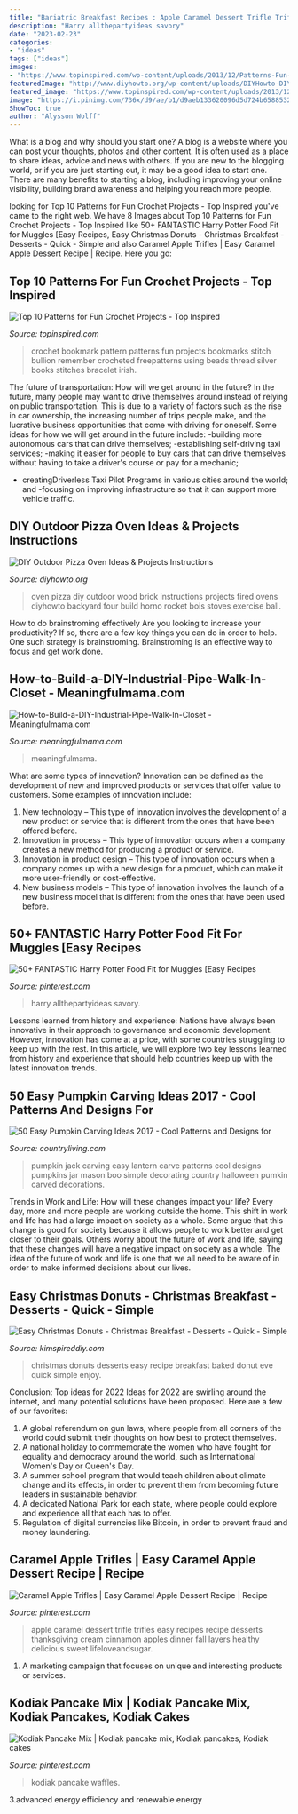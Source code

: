 ```yaml
---
title: "Bariatric Breakfast Recipes : Apple Caramel Dessert Trifle Trifles Easy Recipes Recipe Desserts Thanksgiving Cream Cinnamon Apples Dinner Fall Layers Healthy Delicious Sweet Lifeloveandsugar"
description: "Harry allthepartyideas savory"
date: "2023-02-23"
categories:
- "ideas"
tags: ["ideas"]
images:
- "https://www.topinspired.com/wp-content/uploads/2013/12/Patterns-Fun-Crocheted-Projects_07.jpg"
featuredImage: "http://www.diyhowto.org/wp-content/uploads/DIYHowto-DIY-Outdoor-Pizza-Oven-Ideas-Projects-06.jpg"
featured_image: "https://www.topinspired.com/wp-content/uploads/2013/12/Patterns-Fun-Crocheted-Projects_07.jpg"
image: "https://i.pinimg.com/736x/d9/ae/b1/d9aeb133620096d5d724b6588532725e.jpg"
ShowToc: true
author: "Alysson Wolff"
---
```



What is a blog and why should you start one?
A blog is a website where you can post your thoughts, photos and other content. It is often used as a place to share ideas, advice and news with others. If you are new to the blogging world, or if you are just starting out, it may be a good idea to start one. There are many benefits to starting a blog, including improving your online visibility, building brand awareness and helping you reach more people.

	

		
looking for Top 10 Patterns for Fun Crochet Projects - Top Inspired you've came to the right web. We have 8 Images about Top 10 Patterns for Fun Crochet Projects - Top Inspired like 50+ FANTASTIC Harry Potter Food Fit for Muggles [Easy Recipes, Easy Christmas Donuts - Christmas Breakfast - Desserts - Quick - Simple and also Caramel Apple Trifles | Easy Caramel Apple Dessert Recipe | Recipe. Here you go:
		
    
## Top 10 Patterns For Fun Crochet Projects - Top Inspired

<img loading=lazy src="https://www.topinspired.com/wp-content/uploads/2013/12/Patterns-Fun-Crocheted-Projects_07.jpg" onerror="this.onerror=null;this.src='https://tse4.mm.bing.net/th?id=OIP.LGZ8nuGQ9M6DKw0TkPK30gHaJ3&amp;pid=15.1';" alt="Top 10 Patterns for Fun Crochet Projects - Top Inspired">

_Source: topinspired.com_

>crochet bookmark pattern patterns fun projects bookmarks stitch bullion remember crocheted freepatterns using beads thread silver books stitches bracelet irish. 

	

The future of transportation: How will we get around in the future?
In the future, many people may want to drive themselves around instead of relying on public transportation. This is due to a variety of factors such as the rise in car ownership, the increasing number of trips people make, and the lucrative business opportunities that come with driving for oneself. 
Some ideas for how we will get around in the future include: 
-building more autonomous cars that can drive themselves; 
-establishing self-driving taxi services; 
-making it easier for people to buy cars that can drive themselves without having to take a driver's course or pay for a mechanic; 
- creatingDriverless Taxi Pilot Programs in various cities around the world; and 
-focusing on improving infrastructure so that it can support more vehicle traffic.

    
## DIY Outdoor Pizza Oven Ideas &amp; Projects Instructions

<img loading=lazy src="http://www.diyhowto.org/wp-content/uploads/DIYHowto-DIY-Outdoor-Pizza-Oven-Ideas-Projects-06.jpg" onerror="this.onerror=null;this.src='https://tse4.mm.bing.net/th?id=OIP.ihZB7WWOeF58uLrA834KaQHaOC&amp;pid=15.1';" alt="DIY Outdoor Pizza Oven Ideas &amp; Projects Instructions">

_Source: diyhowto.org_

>oven pizza diy outdoor wood brick instructions projects fired ovens diyhowto backyard four build horno rocket bois stoves exercise ball. 

	

How to do brainstroming effectively
Are you looking to increase your productivity? If so, there are a few key things you can do in order to help. One such strategy is brainstroming. Brainstroming is an effective way to focus and get work done.

    
## How-to-Build-a-DIY-Industrial-Pipe-Walk-In-Closet - Meaningfulmama.com

<img loading=lazy src="https://meaningfulmama.com/wp-content/uploads/2019/09/How-to-Build-a-DIY-Industrial-Pipe-Walk-In-Closet.png" onerror="this.onerror=null;this.src='https://tse1.mm.bing.net/th?id=OIP.0Gv58mLuMIiK0-x6b_8J8AHaLH&amp;pid=15.1';" alt="How-to-Build-a-DIY-Industrial-Pipe-Walk-In-Closet - Meaningfulmama.com">

_Source: meaningfulmama.com_

>meaningfulmama. 

	

What are some types of innovation?
Innovation can be defined as the development of new and improved products or services that offer value to customers. Some examples of innovation include: 
1. New technology – This type of innovation involves the development of a new product or service that is different from the ones that have been offered before.
2. Innovation in process – This type of innovation occurs when a company creates a new method for producing a product or service.
3. Innovation in product design – This type of innovation occurs when a company comes up with a new design for a product, which can make it more user-friendly or cost-effective.
4. New business models – This type of innovation involves the launch of a new business model that is different from the ones that have been used before.

    
## 50+ FANTASTIC Harry Potter Food Fit For Muggles [Easy Recipes

<img loading=lazy src="https://i.pinimg.com/736x/47/d0/49/47d049fb69032c4c419723eea271f891.jpg" onerror="this.onerror=null;this.src='https://tse3.mm.bing.net/th?id=OIP.r1X5waEMfzkI0aOi42ultgHaO0&amp;pid=15.1';" alt="50+ FANTASTIC Harry Potter Food Fit for Muggles [Easy Recipes">

_Source: pinterest.com_

>harry allthepartyideas savory. 

	

Lessons learned from history and experience:
Nations have always been innovative in their approach to governance and economic development. However, innovation has come at a price, with some countries struggling to keep up with the rest. In this article, we will explore two key lessons learned from history and experience that should help countries keep up with the latest innovation trends.

    
## 50 Easy Pumpkin Carving Ideas 2017 - Cool Patterns And Designs For

<img loading=lazy src="http://clv.h-cdn.co/assets/16/23/1465649298-clx100114wellpumpkins-10.jpg" onerror="this.onerror=null;this.src='https://tse4.mm.bing.net/th?id=OIP.zCI_E7e6xva71ec_n0A6sgAAAA&amp;pid=15.1';" alt="50 Easy Pumpkin Carving Ideas 2017 - Cool Patterns and Designs for">

_Source: countryliving.com_

>pumpkin jack carving easy lantern carve patterns cool designs pumpkins jar mason boo simple decorating country halloween pumkin carved decorations. 

	

Trends in Work and Life: How will these changes impact your life?
Every day, more and more people are working outside the home. This shift in work and life has had a large impact on society as a whole. Some argue that this change is good for society because it allows people to work better and get closer to their goals. Others worry about the future of work and life, saying that these changes will have a negative impact on society as a whole. The idea of the future of work and life is one that we all need to be aware of in order to make informed decisions about our lives.

    
## Easy Christmas Donuts - Christmas Breakfast - Desserts - Quick - Simple

<img loading=lazy src="https://kimspireddiy.com/wp-content/uploads/2020/11/christmas-eve-donuts-84.jpg" onerror="this.onerror=null;this.src='https://tse4.mm.bing.net/th?id=OIP.0l4J5TaomlWLyFvbsFOmQgHaJW&amp;pid=15.1';" alt="Easy Christmas Donuts - Christmas Breakfast - Desserts - Quick - Simple">

_Source: kimspireddiy.com_

>christmas donuts desserts easy recipe breakfast baked donut eve quick simple enjoy. 

	

Conclusion: Top ideas for 2022
Ideas for 2022 are swirling around the internet, and many potential solutions have been proposed. Here are a few of our favorites: 
1. A global referendum on gun laws, where people from all corners of the world could submit their thoughts on how best to protect themselves. 
2. A national holiday to commemorate the women who have fought for equality and democracy around the world, such as International Women's Day or Queen's Day. 
3. A summer school program that would teach children about climate change and its effects, in order to prevent them from becoming future leaders in sustainable behavior. 
4. A dedicated National Park for each state, where people could explore and experience all that each has to offer. 
5. Regulation of digital currencies like Bitcoin, in order to prevent fraud and money laundering.

    
## Caramel Apple Trifles | Easy Caramel Apple Dessert Recipe | Recipe

<img loading=lazy src="https://i.pinimg.com/736x/d9/ae/b1/d9aeb133620096d5d724b6588532725e.jpg" onerror="this.onerror=null;this.src='https://tse4.mm.bing.net/th?id=OIP.10xblkXv6zd-i5ed4izJ-wHaLX&amp;pid=15.1';" alt="Caramel Apple Trifles | Easy Caramel Apple Dessert Recipe | Recipe">

_Source: pinterest.com_

>apple caramel dessert trifle trifles easy recipes recipe desserts thanksgiving cream cinnamon apples dinner fall layers healthy delicious sweet lifeloveandsugar. 

	

1. A marketing campaign that focuses on unique and interesting products or services.

    
## Kodiak Pancake Mix | Kodiak Pancake Mix, Kodiak Pancakes, Kodiak Cakes

<img loading=lazy src="https://i.pinimg.com/736x/fb/13/98/fb13980bba4b9d220ae1868ca916aee2.jpg" onerror="this.onerror=null;this.src='https://tse3.mm.bing.net/th?id=OIP.PtVyu5tgwqOTgDh0049STgHaJ3&amp;pid=15.1';" alt="Kodiak Pancake Mix | Kodiak pancake mix, Kodiak pancakes, Kodiak cakes">

_Source: pinterest.com_

>kodiak pancake waffles. 

	

3.advanced energy efficiency and renewable energy

